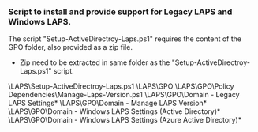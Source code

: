 ### Script to install and provide support for Legacy LAPS and Windows LAPS.

The script "Setup-ActiveDirectroy-Laps.ps1" requires the content of the GPO folder, also provided as a zip file.
- Zip need to be extracted in same folder as the "Setup-ActiveDirectroy-Laps.ps1" script.


\LAPS\Setup-ActiveDirectroy-Laps.ps1
\LAPS\GPO
\LAPS\GPO\Policy Dependencies\Manage-Laps-Version.ps1
\LAPS\GPO\Domain - Legacy LAPS Settings\*
\LAPS\GPO\Domain - Manage LAPS Version\*
\LAPS\GPO\Domain - Windows LAPS Settings (Active Directory)\*
\LAPS\GPO\Domain - Windows LAPS Settings (Azure Active Directory)\*

